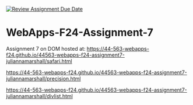 [![Review Assignment Due Date](https://classroom.github.com/assets/deadline-readme-button-22041afd0340ce965d47ae6ef1cefeee28c7c493a6346c4f15d667ab976d596c.svg)](https://classroom.github.com/a/NPDM3uFp)
# WebApps-F24-Assignment-7
Assignment 7 on DOM
hosted at: https://44-563-webapps-f24.github.io/44563-webapps-f24-assignment7-juliannamarshall/safari.html

https://44-563-webapps-f24.github.io/44563-webapps-f24-assignment7-juliannamarshall/precision.html

https://44-563-webapps-f24.github.io/44563-webapps-f24-assignment7-juliannamarshall/divlist.html
